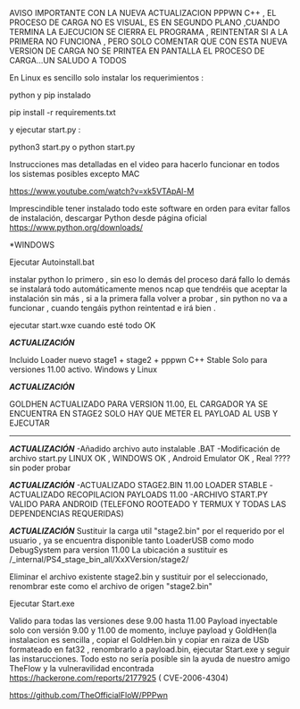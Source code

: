 AVISO IMPORTANTE CON LA NUEVA ACTUALIZACION PPPWN C++ , EL PROCESO DE CARGA NO ES VISUAL, ES EN SEGUNDO PLANO ,CUANDO TERMINA LA EJECUCION SE CIERRA EL PROGRAMA , REINTENTAR SI A LA PRIMERA NO FUNCIONA , PERO SOLO COMENTAR QUE CON ESTA NUEVA VERSION DE CARGA NO SE PRINTEA EN PANTALLA EL PROCESO DE CARGA...UN SALUDO A TODOS

En Linux es sencillo solo instalar los requerimientos :

python y pip instalado


pip install -r requirements.txt

y ejecutar start.py :

python3 start.py o python start.py


Instrucciones mas detalladas en el video para hacerlo funcionar en todos los sistemas posibles excepto MAC

https://www.youtube.com/watch?v=xk5VTApAl-M

Imprescindible tener instalado todo este software en orden para evitar fallos de instalación,
descargar Python desde página oficial
https://www.python.org/downloads/

*WINDOWS

Ejecutar Autoinstall.bat

instalar python lo primero , sin eso lo demás del proceso dará fallo lo demás se instalará todo automáticamente menos ncap que tendréis que aceptar la instalación sin más , si a la primera falla volver a probar , sin python no va a funcionar , cuando tengáis python reintentad e irá bien .

ejecutar start.wxe cuando esté todo OK


***ACTUALIZACIÓN***

Incluido Loader nuevo stage1 + stage2 + pppwn C++ Stable Solo para versiones 11.00 activo. Windows y Linux


***ACTUALIZACIÓN***

GOLDHEN ACTUALIZADO PARA VERSION 11.00, EL CARGADOR YA SE ENCUENTRA EN STAGE2 SOLO HAY QUE METER EL PAYLOAD AL USB Y EJECUTAR

*******************


***ACTUALIZACIÓN***
-Añadido archivo auto instalable .BAT 
-Modificación de archivo start.py LINUX OK , WINDOWS OK , Android Emulator OK , Real ???? sin poder probar 

***ACTUALIZACIÓN***
-ACTUALIZADO STAGE2.BIN 11.00 LOADER STABLE
-ACTUALIZADO RECOPILACION PAYLOADS 11.00
-ARCHIVO START.PY VALIDO PARA ANDROID (TELEFONO ROOTEADO Y TERMUX Y TODAS LAS DEPENDENCIAS REQUERIDAS)


***ACTUALIZACIÓN***
Sustituir la carga util "stage2.bin" por el requerido por el usuario , ya se encuentra disponible  tanto
LoaderUSB como modo DebugSystem para version 11.00
La ubicación a sustituir es     /_internal/PS4_stage_bin_all/XxXVersion/stage2/

Eliminar el archivo existente stage2.bin y sustituir por el seleccionado, renombrar este como el archivo de origen "stage2.bin"

Ejecutar Start.exe 

Valido para todas las versiones dese 9.00 hasta 11.00 
Payload inyectable solo con versión 9.00 y 11.00 de momento, incluye payload y GoldHen(la instalacion es sencilla , copiar el GoldHen.bin y copiar en raiza de USb
formateado en fat32 , renombrarlo a payload.bin, ejecutar Start.exe y seguir las instarucciones.
Todo esto no sería posible sin la ayuda de nuestro amigo
TheFlow y la vulneravilidad encontrada https://hackerone.com/reports/2177925 ( CVE-2006-4304)

https://github.com/TheOfficialFloW/PPPwn

